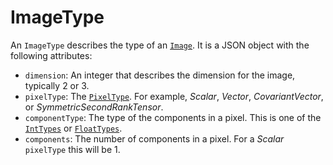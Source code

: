 # ImageType

An `ImageType` describes the type of an [`Image`](/api/Image). It is a
JSON object with the following attributes:

- `dimension`: An integer that describes the dimension for the image, typically 2 or 3.
- `pixelType`: The [`PixelType`](https://github.com/InsightSoftwareConsortium/itk-wasm/blob/main/src/core/PixelTypes.ts). For example, *Scalar*, *Vector*, *CovariantVector*, or *SymmetricSecondRankTensor*.
- `componentType`: The type of the components in a pixel. This is one of the [`IntTypes`](https://github.com/InsightSoftwareConsortium/itk-wasm/blob/main/src/core/IntTypes.ts) or [`FloatTypes`](https://github.com/InsightSoftwareConsortium/itk-wasm/blob/main/src/core/FloatTypes.ts).
- `components`: The number of components in a pixel. For a *Scalar* `pixelType` this will be 1.
